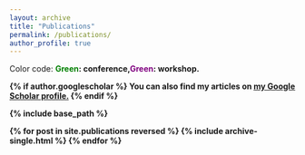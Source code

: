 ```yaml
---
layout: archive
title: "Publications"
permalink: /publications/
author_profile: true
---
```


Color code: <strong><font color="green">Green</font><strong>: conference,<strong><font color="purple">Green</font><strong>: workshop.

{% if author.googlescholar %}
  You can also find my articles on <u><a href="{{author.googlescholar}}">my Google Scholar profile</a>.</u>
{% endif %}

{% include base_path %}

{% for post in site.publications reversed %}
  {% include archive-single.html %}
{% endfor %}
